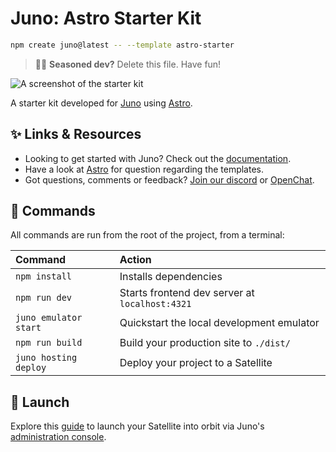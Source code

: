 # Juno: Astro Starter Kit

```sh
npm create juno@latest -- --template astro-starter
```

> 🧑‍🚀 **Seasoned dev?** Delete this file. Have fun!

![A screenshot of the starter kit](https://raw.githubusercontent.com/junobuild/create-juno/main/screenshots/screenshot-starter.png)

A starter kit developed for [Juno](https://juno.build) using [Astro](https://docs.astro.build).

## ✨ Links & Resources

- Looking to get started with Juno? Check out the [documentation](https://juno.build).
- Have a look at [Astro](https://docs.astro.build) for question regarding the templates.
- Got questions, comments or feedback? [Join our discord](https://discord.gg/wHZ57Z2RAG) or [OpenChat](https://oc.app/community/vxgpi-nqaaa-aaaar-ar4lq-cai/?ref=xanzv-uaaaa-aaaaf-aneba-cai).

## 🧞 Commands

All commands are run from the root of the project, from a terminal:

| Command               | Action                                         |
| :-------------------- | :--------------------------------------------- |
| `npm install`         | Installs dependencies                          |
| `npm run dev`         | Starts frontend dev server at `localhost:4321` |
| `juno emulator start` | Quickstart the local development emulator      |
| `npm run build`       | Build your production site to `./dist/`        |
| `juno hosting deploy` | Deploy your project to a Satellite             |

## 🚀 Launch

Explore this [guide](https://juno.build/docs/add-juno-to-an-app/create-a-satellite) to launch your Satellite into orbit via Juno's [administration console](https://console.juno.build).
